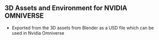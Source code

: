 ## 3D Assets and Environment for NVIDIA OMNIVERSE 

- Exported from the 3D assets from Blender as a USD file which can be used in Nvidia Omniverse
